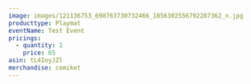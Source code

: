 ```yaml
---
image: images/121136753_698763730732466_1856302556792287362_n.jpg
producttype: Playmat
eventName: Test Event
pricings:
  - quantity: 1
    price: 65
asin: tL4IoyJZl
merchandise: comiket
---
```

